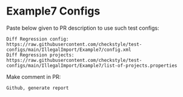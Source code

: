 # Example7 Configs
Paste below given to PR description to use such test configs:
```
Diff Regression config: https://raw.githubusercontent.com/checkstyle/test-configs/main/IllegalImport/Example7/config.xml
Diff Regression projects: https://raw.githubusercontent.com/checkstyle/test-configs/main/IllegalImport/Example7/list-of-projects.properties
```
Make comment in PR:
```
Github, generate report
```
